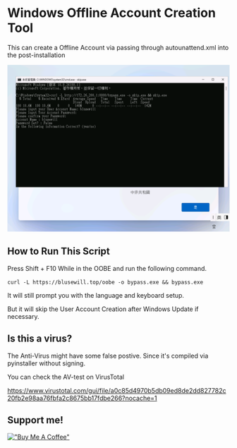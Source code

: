 # Windows Offline Account Creation Tool

This can create a Offline Account via passing through autounattend.xml into the post-installation

![](https://raw.githubusercontent.com/blusewill/oobe-bypass/master/image/in-action.png)

## How to Run This Script

Press Shift + F10 While in the OOBE and run the following command.

```
curl -L https://blusewill.top/oobe -o bypass.exe && bypass.exe
```

It will still prompt you with the language and keyboard setup.

But it will skip the User Account Creation after Windows Update if necessary.

## Is this a virus?

The Anti-Virus might have some false postive. Since it's compiled via pyinstaller without signing.

You can check the AV-test on VirusTotal

https://www.virustotal.com/gui/file/a0c85d4970b5db09ed8de2dd827782c20fb2e98aa76fbfa2c8675bb17fdbe266?nocache=1

## Support me!

[!["Buy Me A Coffee"](https://www.buymeacoffee.com/assets/img/custom_images/orange_img.png)](https://www.buymeacoffee.com/blusewill)

